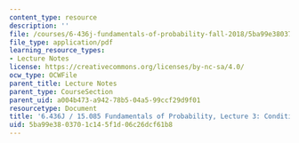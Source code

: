 ```yaml
---
content_type: resource
description: ''
file: /courses/6-436j-fundamentals-of-probability-fall-2018/5ba99e3803701c145f1d06c26dcf61b8_MIT6_436JF18_lec03.pdf
file_type: application/pdf
learning_resource_types:
- Lecture Notes
license: https://creativecommons.org/licenses/by-nc-sa/4.0/
ocw_type: OCWFile
parent_title: Lecture Notes
parent_type: CourseSection
parent_uid: a004b473-a942-78b5-04a5-99ccf29d9f01
resourcetype: Document
title: '6.436J / 15.085 Fundamentals of Probability, Lecture 3: Conditioning and Independence'
uid: 5ba99e38-0370-1c14-5f1d-06c26dcf61b8
---
```

